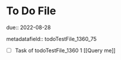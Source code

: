 # To Do File

due:: 2022-08-28

metadatafield:: todoTestFile_1360_75

- [ ] Task of todoTestFile_1360 1 [[Query me]]
